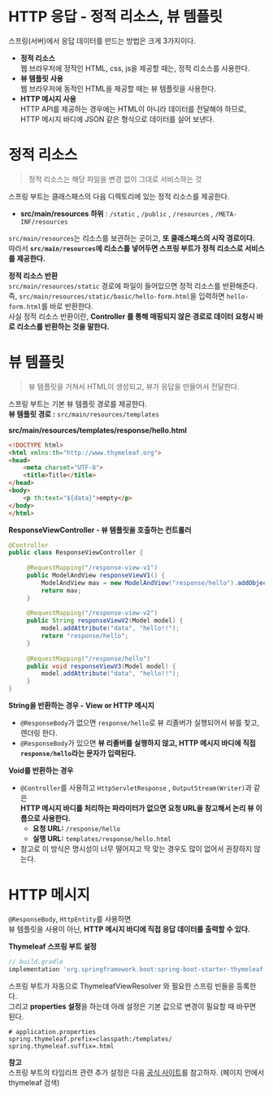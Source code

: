HTTP 응답 - 정적 리소스, 뷰 템플릿  
==================================== 
스프링(서버)에서 응답 데이터를 만드는 방법은 크게 3가지이다.

* **정적 리소스**  
    웹 브라우저에 정적인 HTML, css, js을 제공할 때는, 정적 리소스를 사용한다.
* **뷰 템플릿 사용**    
    웹 브라우저에 동적인 HTML을 제공할 때는 뷰 템플릿을 사용한다.
* **HTTP 메시지 사용**   
    HTTP API를 제공하는 경우에는 HTML이 아니라 데이터를 전달해야 하므로,   
    HTTP 메시지 바디에 JSON 같은 형식으로 데이터를 실어 보낸다.

# 정적 리소스  
> 정적 리소스는 해당 파일을 변경 없이 그대로 서비스하는 것     
   
스프링 부트는 클래스패스의 다음 디렉토리에 있는 정적 리소스를 제공한다.   
            
* **src/main/resources 하위** : `/static` , `/public` , `/resources` , `/META-INF/resources`  
          
`src/main/resources`는 리소스를 보관하는 곳이고, **또 클래스패스의 시작 경로이다.**      
따라서 **`src/main/resources`에 리소스를 넣어두면 스프링 부트가 정적 리소스로 서비스를 제공한다.**      
      
**정적 리소스 반환**   
`src/main/resources/static` 경로에 파일이 들어있으면 정적 리소스를 반환해준다.     
즉, `src/main/resources/static/basic/hello-form.html`을 입력하면 `hello-form.html`를 바로 반환한다.            
사실 정적 리소스 반환이란, **Controller 를 통해 매핑되지 않은 경로로 데이터 요청시 바로 리소스를 반환하는 것을 말한다.**           

# 뷰 템플릿   
> 뷰 템플릿을 거쳐서 HTML이 생성되고, 뷰가 응답을 만들어서 전달한다.      
    
스프링 부트는 기본 뷰 템플릿 경로를 제공한다.        
**뷰 템플릿 경로 :** `src/main/resources/templates`         
   
**src/main/resources/templates/response/hello.html**    
```html
<!DOCTYPE html>
<html xmlns:th="http://www.thymeleaf.org">
<head>
    <meta charset="UTF-8">
    <title>Title</title>
</head>
<body>
    <p th:text="${data}">empty</p>
</body>
</html>
```
   
**ResponseViewController - 뷰 템플릿을 호출하는 컨트롤러**
```java
@Controller
public class ResponseViewController {
     
     @RequestMapping("/response-view-v1")
     public ModelAndView responseViewV1() {
         ModelAndView mav = new ModelAndView("response/hello").addObject("data", "hello!");
         return mav;
     }
     
     @RequestMapping("/response-view-v2")
     public String responseViewV2(Model model) {
         model.addAttribute("data", "hello!!");
         return "response/hello";
     }
     
     @RequestMapping("/response/hello")
     public void responseViewV3(Model model) {
         model.addAttribute("data", "hello!!");
     }
}
```        
**String을 반환하는 경우 - View or HTTP 메시지**         
* `@ResponseBody`가 없으면 `response/hello`로 뷰 리졸버가 실행되어서 뷰를 찾고, 렌더링 한다.      
* `@ResponseBody`가 있으면 **뷰 리졸버를 실행하지 않고, HTTP 메시지 바디에 직접 `response/hello`라는 문자가 입력된다.**      
        
**Void를 반환하는 경우**      
* `@Controller`를 사용하고 `HttpServletResponse` , `OutputStream(Writer)`과 같은     
  **HTTP 메시지 바디를 처리하는 파라미터가 없으면 요청 URL을 참고해서 논리 뷰 이름으로 사용한다.**      
  * **요청 URL:** `/response/hello`     
  * **실행 URL:** `templates/response/hello.html`
* 참고로 이 방식은 명시성이 너무 떨어지고 딱 맞는 경우도 많이 없어서 권장하지 않는다.        
    
# HTTP 메시지      
`@ResponseBody`, `HttpEntity`를 사용하면       
뷰 템플릿을 사용이 아닌, **HTTP 메시지 바디에 직접 응답 데이터를 출력할 수 있다.**        

**Thymeleaf 스프링 부트 설정**
```gradle
// build.gradle  
implementation 'org.springframework.boot:spring-boot-starter-thymeleaf'
```      
스프링 부트가 자동으로 ThymeleafViewResolver 와 필요한 스프링 빈들을 등록한다.      
그리고 **properties 설정**을 하는데 아래 설정은 기본 값으로 변경이 필요할 때 바꾸면 된다.       
    
```properties
# application.properties
spring.thymeleaf.prefix=classpath:/templates/
spring.thymeleaf.suffix=.html
```
   
**참고**     
스프링 부트의 타임리프 관련 추가 설정은 다음 [공식 사이트](https://docs.spring.io/spring-boot/docs/2.4.3/reference/html/appendix-applicationproperties.html#common-application-properties-templating)를 참고하자. (페이지 안에서 thymeleaf 검색)
  
